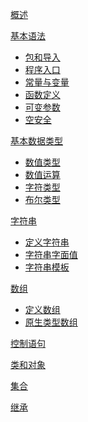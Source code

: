 [概述](概述.md)

[基本语法](基本语法.md)
- [包和导入](基本语法.md)
- [程序入口](基本语法.md)
- [常量与变量](基本语法.md)
- [函数定义](基本语法.md)
- [可变参数](基本语法.md)
- [空安全](基本语法.md)

[基本数据类型](基本数据类型.md)
- [数值类型](基本数据类型.md)
- [数值运算](基本数据类型.md)
- [字符类型](基本数据类型.md)
- [布尔类型](基本数据类型.md)

[字符串](字符串.md)
- [定义字符串](字符串.md)
- [字符串字面值](字符串.md)
- [字符串模板](字符串.md)

[数组](数组.md)
- [定义数组](数组.md)
- [原生类型数组](数组.md)

[控制语句]()

[类和对象]()

[集合]()

[继承]()